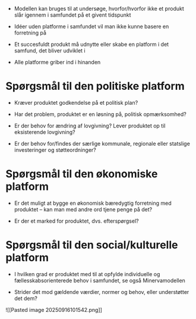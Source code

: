 - Modellen kan bruges til at undersøge, hvorfor/hvorfor ikke et produkt slår igennem i samfundet på et givent tidspunkt ​
    
- Idéer uden platforme i samfundet vil man ikke kunne basere en forretning på​
    
- Et succesfuldt produkt må udnytte eller skabe en platform i det samfund, det bliver udviklet i​
    
- Alle platforme griber ind i hinanden​
# Spørgsmål til den politiske platform
- Kræver produktet godkendelse på et politisk plan?​
    
- Har det problem, produktet er en løsning på, politisk opmærksomhed?​
    
- Er der behov for ændring af lovgivning? Lever produktet op til eksisterende lovgivning?​
    
- Er der behov for/findes der særlige kommunale, regionale eller statslige investeringer og støtteordninger?​
# Spørgsmål til den økonomiske platform​
- Er det muligt at bygge en økonomisk bæredygtig forretning med produktet – kan man med andre ord tjene penge på det?​
    
- Er der et marked for produktet, dvs. efterspørgsel?​
# Spørgsmål til den social/kulturelle platform​
- I hvilken grad er produktet med til at opfylde individuelle og fællesskabsorienterede behov i samfundet, se også Minervamodellen​
    
- Strider det mod gældende værdier, normer og behov, eller understøtter det dem?​

![[Pasted image 20250916101542.png]]